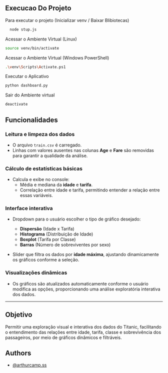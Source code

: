 
## Execucao Do Projeto

Para executar o projeto (Inicializar venv / Baixar Blibiotecas)

```bash
  node stup.js
```

Acessar o Ambiente Virtual (Linux)

```bash
source venv/bin/activate
```

Acessar o Ambiente Virtual (Windows PowerShell)
```bash
.\venv\Scripts\Activate.ps1
```


Executar o Aplicativo
```bash
python dashboard.py
```

Sair  do Ambiente virtual
```bash
deactivate
```
## Funcionalidades

### Leitura e limpeza dos dados  
- O arquivo `train.csv` é carregado.  
- Linhas com valores ausentes nas colunas **Age** e **Fare** são removidas para garantir a qualidade da análise.

### Cálculo de estatísticas básicas  
- Calcula e exibe no console:  
  - Média e mediana da **idade** e **tarifa**.  
  - Correlação entre idade e tarifa, permitindo entender a relação entre essas variáveis.

### Interface interativa  
- Dropdown para o usuário escolher o tipo de gráfico desejado:  
  - **Dispersão** (Idade x Tarifa)  
  - **Histograma** (Distribuição de Idade)  
  - **Boxplot** (Tarifa por Classe)  
  - **Barras** (Número de sobreviventes por sexo)  

- Slider que filtra os dados por **idade máxima**, ajustando dinamicamente os gráficos conforme a seleção.

### Visualizações dinâmicas  
- Os gráficos são atualizados automaticamente conforme o usuário modifica as opções, proporcionando uma análise exploratória interativa dos dados.

---

## Objetivo

Permitir uma exploração visual e interativa dos dados do Titanic, facilitando o entendimento das relações entre idade, tarifa, classe e sobrevivência dos passageiros, por meio de gráficos dinâmicos e filtráveis.

## Authors

- [@arthurcamp.ss](https://www.github.com/arthurd3)

